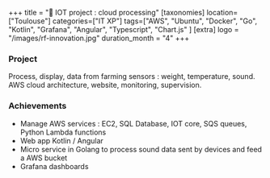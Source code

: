 +++
title = "🐝 IOT project : cloud processing"
[taxonomies]
location=["Toulouse"]
categories=["IT XP"]
tags=["AWS", "Ubuntu", "Docker", "Go", "Kotlin", "Grafana", "Angular", "Typescript", "Chart.js" ]
[extra]
logo = "/images/rf-innovation.jpg"
duration_month = "4"
+++

### Project

Process, display, data from farming sensors : weight, temperature, sound. AWS cloud architecture, website, monitoring, supervision.

<!-- more -->

### Achievements

- Manage AWS services : EC2, SQL Database, IOT core, SQS queues, Python Lambda functions
- Web app Kotlin / Angular
- Micro service in Golang to process sound data sent by devices and feed a AWS bucket
- Grafana dashboards
